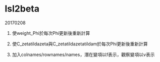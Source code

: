 # lsl2beta

20170208</p>
1. 使weight_Phi於每次Phi更新後重新計算</p>
2. 使C_zetatildazeta與C_zetatildazetatildam於每次Phi更新後重新計算</p>
3. 加入colnames/rownames/names，潛在變項以f表示，觀察變項以v表示</p>
